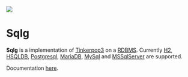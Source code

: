 <a href="http://sqlg.org:8111/viewType.html?buildTypeId=Sqlg_Build&guest=1">
    <img src="http://sqlg.org:8111/app/rest/builds/buildType:(id:Sqlg_Build)/statusIcon"/>
</a>

Sqlg
====

**Sqlg** is a implementation of [Tinkerpop3](https://github.com/apache/incubator-tinkerpop) on a [RDBMS](http://en.wikipedia.org/wiki/Relational_database_management_system).
Currently [H2](http://h2database.com/), [HSQLDB](http://hsqldb.org/), [Postgresql](http://www.postgresql.org/),
[MariaDB](https://mariadb.org/), [MySql](https://www.mysql.com/) and [MSSqlServer](https://www.microsoft.com/en-us/sql-server/sql-server-2017) are supported.

Documentation [here](http://sqlg.org).

